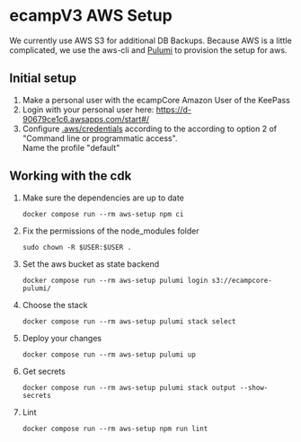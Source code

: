# ecampV3 AWS Setup

We currently use AWS S3 for additional DB Backups.
Because AWS is a little complicated, we use the aws-cli and [Pulumi](https://www.pulumi.com) to provision
the setup for aws.

## Initial setup

1. Make a personal user with the ecampCore Amazon User of the KeePass
2. Login with your personal user here: <https://d-90679ce1c6.awsapps.com/start#/>
3. Configure [.aws/credentials](.aws/credentials) according to the according to option 2 of
   "Command line or programmatic access".\
   Name the profile "default"

## Working with the cdk

1. Make sure the dependencies are up to date

   ```shell
   docker compose run --rm aws-setup npm ci
   ```

2. Fix the permissions of the node_modules folder

   ```shell
   sudo chown -R $USER:$USER .
   ```

3. Set the aws bucket as state backend

   ```shell
   docker compose run --rm aws-setup pulumi login s3://ecampcore-pulumi/
   ```

4. Choose the stack

   ```shell
   docker compose run --rm aws-setup pulumi stack select
   ```

5. Deploy your changes

   ```shell
   docker compose run --rm aws-setup pulumi up
   ```

6. Get secrets

   ```shell
   docker compose run --rm aws-setup pulumi stack output --show-secrets
   ```

7. Lint

   ```shell
   docker compose run --rm aws-setup npm run lint
   ```
